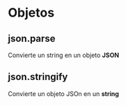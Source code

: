 # Objetos

## json.parse

Convierte un string en un objeto **JSON**

## json.stringify

Convierte un objeto JSOn en un **string**
